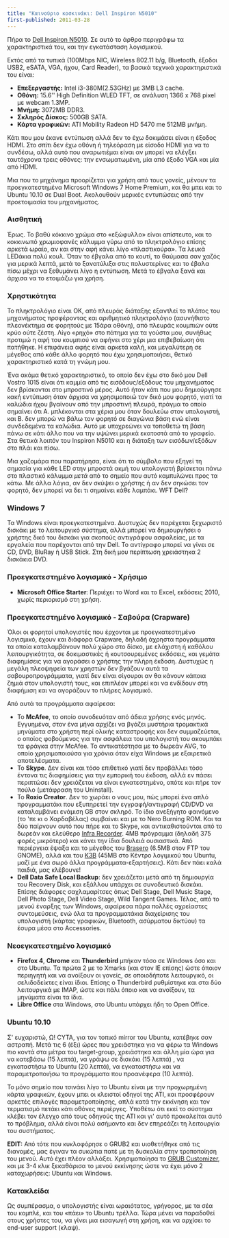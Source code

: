 ```yaml
---
title: "Καινούριο κοσκινάκι: Dell Inspiron N5010"
first-published: 2011-03-28
---
```


Πήρα το <a href="http://www.eshopcy.com.cy/show.phtml?id=PER.902013">Dell Inspiron N5010</a>. Σε αυτό το άρθρο
περιγράφω τα χαρακτηριστικά του, και την εγκατάσταση λογισμικού.

<!-- read more -->

Εκτός από τα τυπικά (100Mbps NIC, Wireless 802.11 b/g, Bluetooth, έξοδοι USB2, eSATA, VGA, ήχου, Card Reader), τα βασικά τεχνικά χαρακτηριστικά του είναι:
<ul><li><strong>Επεξεργαστής:</strong> Intel i3-380M(2.53GHz) με 3MB L3 cache.</li>
<li><strong>Οθόνη:</strong> 15.6'' High Definition WLED TFT, σε ανάλυση 1366 x 768 pixel με webcam 1.3MP.</li>
<li><strong>Μνήμη:</strong> 3072MB DDR3.</li>
<li><strong>Σκληρός Δίσκος:</strong> 500GB SATA.</li>
<li><strong>Κάρτα γραφικών:</strong> ATI Mobility Radeon HD 5470 me 512MB μνήμη.</li></ul>
Κάτι που μου έκανε εντύπωση αλλά δεν το έχω δοκιμάσει είναι η έξοδος HDMI. Στο σπίτι δεν έχω οθόνη ή τηλεόραση με είσοδο HDMI για να το συνδέσω, αλλά αυτό που αναρωτιέμαι είναι αν μπορεί να ελέγξει ταυτόχρονα τρεις οθόνες: την ενσωματωμένη, μία από έξοδο VGA και μία από HDMI. 

Μια που το μηχάνημα προορίζεται για χρήση από τους γονείς, μένουν τα προεγκατεστημένα Microsoft Windows 7 Home Premium, και θα μπει και το Ubuntu 10.10 σε Dual Boot. Ακολουθούν μερικές εντυπώσεις από την προετοιμασία του μηχανήματος.

<h3>Αισθητική</h3>
Έρως. Το βαθύ κόκκινο χρώμα στο «εξώφυλλο» είναι απίστευτο, και το κοκκινωπό χρωμιοφανές κάλυμμα γύρω από το πληκτρολόγιο επίσης αρκετά ωραίο, αν και στην αφή κάνει λίγο «πλαστικούρα». Τα λευκά LEDάκια πολύ κουλ. Όταν το έβγαλα από το κουτί, το θαύμασα σαν χαζός για μερικά λεπτά, μετά το ξανατύλιξα στις πολυστερίνες και το έβαλα πίσω μέχρι να ξεθυμάνει λίγο η εντύπωση. Μετά το έβγαλα ξανά και άρχισα να το ετοιμάζω για χρήση. 

<h3>Χρηστικότητα</h3>
Το πληκτρολόγιο είναι OK, από πλευράς διάταξης εξαντλεί το πλάτος του μηχανήματος πρσφέροντας και αριθμητικό πληκτρολόγιο (ασυνήθιστο πλεονέκτημα σε φορητούς με 15άρα οθόνη), από πλευράς κουμπιών ούτε κρύο ούτε ζέστη. Λίγο «ρηχό» στο πάτημα για τα γούστα μου, συνήθως προτιμώ η αφή του κουμπιού να αφήνει στο χέρι μια επιβεβαίωση ότι πατήθηκε. Η επιφάνεια αφής είναι αρκετά καλή, και μεγαλύτερη σε μέγεθος από κάθε άλλο φορητό που έχω χρησιμοποιήσει, θετικό χαρακτηριστικό κατά τη γνώμη μου.

Ένα ακόμα θετικό χαρακτηριστικό, το οποίο δεν έχω στο δικό μου Dell Vostro 1015 είναι ότι καμμία από τις εισόδους/εξόδους του μηχανήματος δεν βρίσκονται στο μπροστινό μέρος. Αυτό ήταν κάτι που μου δημιούργησε κακή εντύπωση όταν άρχισα να χρησιμοποιώ τον δικό μου φορητό, γιατί τα καλώδια ήχου βγαίνουν από την μπροστινή πλευρά, πράγμα το οποίο σημαίνει ότι Α. μπλέκονται στα χέρια μου όταν δουλεύω στον υπολογιστή, και Β. δεν μπορώ να βάλω τον φορητό σε διαγώνια βάση ενώ είναι συνδεδεμένα τα καλώδια. Αυτό με υποχρεώνει να τοποθετώ τη βάση πάνω σε κάτι άλλο που να την υψώνει μερικά εκατοστά από το γραφείο. Στα θετικά λοιπόν του Inspiron Ν5010 και η διάταξη των εισόδων/εξόδων στο πλάι και πίσω.

Μια χαζομάρα που παρατήρησα, είναι ότι το σύμβολο που εξηγεί τη σημασία για κάθε LED στην μπροστά ακμή του υπολογιστή βρίσκεται πάνω στο πλαστικό κάλυμμα <em>μετά</em> από το σημείο που αυτό καμπυλώνει προς τα κάτω. Με άλλα λόγια, αν δεν σκύψει ο χρήστης ή αν δεν σηκώσει τον φορητό, δεν μπορεί να δει τι σημαίνει κάθε λαμπάκι. WFT Dell?

<h3>Windows 7</h3>
Τα Windows είναι προεγκατεστημένα. Δυστυχώς δεν παρέχεται ξεχωριστό δισκάκι με το λειτουργικό σύστημα, αλλά μπορεί να δημιουργήσει ο χρήστης δικό του δισκάκι για σκοπούς αντιγράφου ασφαλείας, με τα εργαλεία που παρέχονται από την Dell. Το αντίγραφο μπορεί να γίνει σε CD, DVD, BluRay ή USB Stick. Στη δική μου περίπτωση χρειάστηκα 2 δισκάκια DVD.

<h3>Προεγκατεστημένο λογισμικό - Χρήσιμο</h3>
<ul>
<li><strong>Microsoft Office Starter</strong>: Περιέχει το Word και το Excel, εκδόσεις 2010, χωρίς περιορισμό στη χρήση.</li>
</ul>

<h3>Προεγκατεστημένο λογισμικό - Σαβούρα (Crapware)</h3>
Όλοι οι φορητοί υπολογιστές που έρχονται με προεγκατεστημένο λογισμικό, έχουν και διάφορα Crapware, δηλαδή άχρηστα προγράμματα τα οποία καταλαμβάνουν πολύ χώρο στο δίσκο, με ελάχιστη ή καθόλου λειτουργικότητα, σε δοκιμαστικές ή κουτσουρεμένες εκδόσεις, και γεμάτα διαφημίσεις για να αγοράσει ο χρήστης την πλήρη έκδοση. Δυστυχώς η μεγάλη πλεοψηφεία των χρηστών δεν βγάζουν αυτά τα σαβουροπρογράμματα, γιατί δεν είναι σίγουροι αν θα κάνουν κάποια ζημιά στον υπολογιστή τους, και επιπλέον μπορεί και να ενδίδουν στη διαφήμιση και να αγοράζουν το πλήρες λογισμικό.

Από αυτά τα προγράμματα αφαίρεσα:
<ul>
<li>Το <strong>McAfee</strong>, το οποίο συνοδευόταν από άδεια χρήσης ενός μηνός. Εγγυημένα, στον ένα μήνα αρχίζει να βγάζει μυστήρια τρομακτικά μηνύματα στο χρήστη περί ολικής καταστροφής και δεν συμμαζεύεται, ο οποίος φοβούμενος για την ασφάλεια του υπολογιστή του ακουμπάει τα φράγκα στην McAfee. Το αντικατέστησα με το δωρεάν AVG, το οποίο χρησιμοποιούσα για χρόνια όταν είχα Windows με εξαιρετικά αποτελέσματα.</li>
<li>Το <strong>Skype</strong>. Δεν είναι και τόσο επιθετικό γιατί δεν προβάλλει τόσο έντονα τις διαφημίσεις για την εμπορική του έκδοση, αλλά εν πάσει περιπτώσει δεν χρειάζεται να είναι εγκατεστημένο, οπότε και πήρε τον πούλο (μετάφραση του Uninstall).</li>
<li>Το <strong>Roxio Creator</strong>. Δεν το χωράει ο νους μου, πώς μπορεί ένα απλό προγραμματάκι που εξυπηρετεί την εγγραφή/αντιγραφή CD/DVD να καταλαμβάνει ενάμιση GB στον σκληρό. Το ίδιο ανεξήγητο φαινόμενο (το 'πε κι ο Χαρδαβέλας) συμβαίνει και με το Nero Burning ROM. Και τα δύο παίρνουν αυτό που πήρε και το Skype, και αντικαθιστούνται από το δωρεάν και ελεύθερο <a href="http://infrarecorder.org/">Infra Recorder</a>. 4MB πρόγραμμα (δηλαδή 375 φορές μικρότερο) και κάνει την ίδια δουλειά ουσιαστικά. Από περιέργεια έψαξα και το μέγεθος του <a href="http://projects.gnome.org/brasero/">Brasero</a> (6.5ΜΒ στον FTP του GNOME), αλλά και του <a href="http://www.k3b.org/">K3B</a> (45MB στο Κέντρο λογιμικού του Ubuntu, μαζί με ένα σωρό άλλα προγράμματα-εξαρτήσεις). Κάτι δεν πάει καλά παιδιά, μας κλέβουνε!</li>
<li><strong>Dell Data Safe Local Backup</strong>: δεν χρειάζεται μετά από τη δημιουργία του Recovery Disk, και εξάλλου υπάρχει σε συνοδευτικό δισκάκι. Επίσης διάφορες σαχλαμαρίτσες όπως Dell Stage, Dell Music Stage, Dell Photo Stage, Dell Video Stage, Wild Tangent Games. Τέλος, από το μενού έναρξης των Windows, αφαίρεσα πάρα πολλές αχρείαστες συντομεύσεις, ενώ όλα τα προγραμματάκια διαχείρισης του υπολογιστή (κάρτας γραφικών, Bluetooth, ασύρματου δικτύου) τα έσυρα μέσα στο Accessories.</li>
</ul>

<h3>Νεοεγκατεστημένο λογισμικό</h3>
<ul><li><strong>Firefox 4</strong>, <strong>Chrome</strong> και <strong>Thunderbird</strong> μπήκαν τόσο σε Windows όσο και στο Ubuntu. Τα πρώτα 2 με το Xmarks (και στον IE επίσης) ώστε όποιον περιηγητή και να ανοίξουν οι γονείς, σε οποιοδήποτε λειτουργικό, οι σελιδοδείκτες είναι ίδιοι. Επίσης ο Thunderbird ρυθμίστηκε και στα δύο λειτουργικά με IMAP, ώστε και πάλι όποιο και να ανοίξουν, τα μηνύματα είναι τα ίδια.</li>
<li><strong>Libre Office</strong> στα Windows, στο Ubuntu υπάρχει ήδη το Open Office.</li>
</ul>

<h3>Ubuntu 10.10</h3>
Σ' ευχαριστώ, Ω! CYTA, για τον τοπικό mirror του Ubuntu, κατέβηκε σαν αστραπή. Μετά τις 6 (έξι) ώρες που χρειάστηκα για να φέρω τα Windows πιο κοντά στα μέτρα του target-group, χρειάστηκα και άλλη μία ώρα για να κατεβάσω (15 λεπτά), να γράψω σε δισκάκι (15 λεπτά) , να εγκαταστήσω το Ubuntu (20 λεπτά), να εγκαταστήσω και να παραμετροποιήσω τα προγράμματα που προανέφερα (10 λεπτά).

Το μόνο σημείο που τσινάει λίγο το Ubuntu είναι με την προχωρημένη κάρτα γραφικών, έχουν μπει οι κλειστοί οδηγοί της ATI, και προσφέρουν αρκετές επιλογές παραμετροποίησης, απλά κατά την εκκίνηση και τον τερματισμό πετάει κάτι οθόνες περιέργες. Υποθέτω ότι εκεί το σύστημα κλέβει τον έλεγχο από τους οδηγούς της ATI και γι' αυτό προκαλείται αυτό το πρόβλημα, αλλά είναι πολύ ασήμαντο και δεν επηρεάζει τη λειτουργία του συστήματος.

<strong>EDIT:</strong> Από τότε που κυκλοφόρησε ο GRUB2 και υιοθετήθηκε από τις διανομές, μας έγιναν τα συκώτια πατέ με τη δυσκολία στην τροποποίηση του μενού. Αυτό έχει πλέον αλλάξει. Χρησιμοποίησα το <a href="https://launchpad.net/grub-customizer">GRUB Customizer</a>, και με 3-4 κλικ ξεκαθάρισα το μενού εκκίνησης ώστε να έχει μόνο 2 καταχωρήσεις: Ubuntu και Windows. 

<h3>Κατακλείδα</h3>
Ως συμπέρασμα, ο υπολογιστής είναι ωραιότατος, γρήγορος, με τα σέα του κομπλέ, και του «πάει» το Ubuntu τρέλλα. Τώρα μένει να παραδοθεί στους χρήστες του, να γίνει μια εισαγωγή στη χρήση, και να αρχίσει το end-user support (κλαψ).
